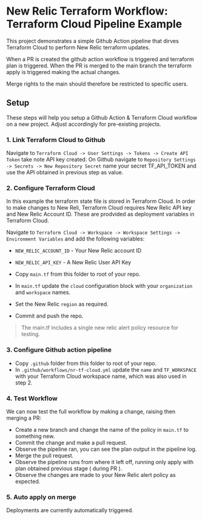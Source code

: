 # New Relic Terraform Workflow: Terraform Cloud Pipeline Example
This project demonstrates a simple Github Action pipeline that dirves Terraform Cloud to perform New Relic terraform updates.

When a PR is created the github action workflow is triggered and terraform plan is triggered.
When the PR is merged to the main branch the terraform apply is triggered making the actual changes. 

Merge rights to the main should therefore be restricted to specific users.

## Setup
These steps will help you setup a Github Action & Terraform Cloud workflow on a new project. Adjust accordingly for pre-existing projects.

### 1. Link Terraform Cloud to Github

Navigate to `Terraform Cloud -> User Settings -> Tokens -> Create API Token` take note API key created.
On Github navigate to `Repository Settings -> Secrets -> New Repository Secret` name your secret TF_API_TOKEN and use the API obtained in previous step as value.


### 2. Configure Terraform Cloud
In this example the terraform state file is stored in Terraform Cloud. 
In order to make changes to New Reli, Terraform Cloud requires New Relic API key and New Relic Account ID. These are prodvided as deployment variables in Terraform Cloud.

Navigate to `Terraform Cloud -> Workspace -> Workspace Settings -> Environment Variables` and add the following variables:

- `NEW_RELIC_ACCOUNT_ID` - Your New Relic account ID
- `NEW_RELIC_API_KEY` - A New Relic User API Key

- Copy `main.tf` from this folder to root of your repo. 
- In `main.tf` update the `cloud` configuration block with your `organization` and `workspace` names.
- Set the New Relic `region` as required.
- Commit and push the repo. 

> The main.tf includes a single new relic alert policy resource for testing.

### 3. Configure Github action pipeline
- Copy `.github` folder from this folder to root of your repo. 
- In `.github/workflows/nr-tf-cloud.yml` update the `name` and `TF_WORKSPACE` with your Terraform Cloud workspace name, which was also used in step 2.

### 4. Test Workflow
We can now test the full workflow by making a change, raising then merging a PR:

- Create a new branch and change the name of the policy in `main.tf` to something new. 
- Commit the change and make a pull request.
- Observe the pipeline ran, you can see the plan output in the pipeline log.
- Merge the pull request.
- Observe the pipeline runs from where it left off, running only apply with plan obtained previous stage ( during PR ).
- Observe the changes are made to your New Relic alert policy as expected.

### 5. Auto apply on merge
Deployments are currently automatically triggered.



